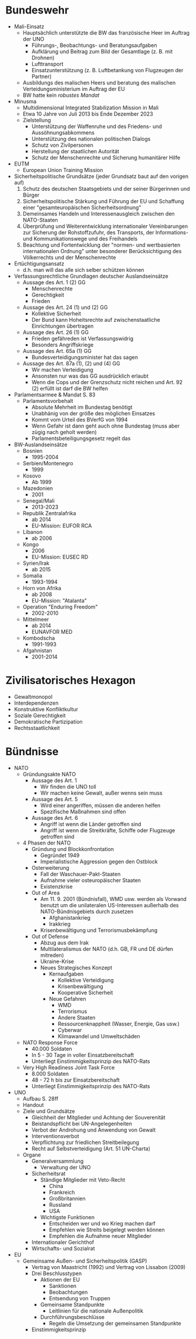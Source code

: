  # Bundeswehr 
+ Mali-Einsatz
	+ Hauptsächlich unterstützte die BW das französische Heer im Auftrag der UNO 
		+ Führungs-, Beobachtungs- und Beratungsaufgaben
		+ Aufklärung und Beitrag zum Bild der Gesamtlage (z. B. mit Drohnen)
		+ Lufttransport
		+ Einsatzunterstützung (z. B. Luftbetankung von Flugzeugen der Partner)
	+ Ausbildungs des malischen Heers und beratung des malischen Verteidungsministerium im Auftrag der EU
	+ BW hatte kein *robustes Mandat* 
+ Minusma
	+ Multidimensional Integrated Stabilization Mission in Mali
	+ Etwa 10 Jahre von Juli 2013 bis Ende Dezember 2023
	+ Zielstellung
		+ Unterstützung der Waffenruhe und des Friedens- und Aussöhnungsabkommens
		+ Unterstützung des nationalen politischen Dialogs
		+ Schutz von Zivilpersonen
		+ Herstellung der staatlichen Autorität
		+ Schutz der Menschenrechte und Sicherung humanitärer Hilfe
+ EUTM
	+ European Union Training Mission
+ Sicherheitspolitische Grundsätze (jeder Grundsatz baut auf den vorigen auf)
	1. Schutz des deutschen Staatsgebiets und der seiner Bürgerinnen und Bürger
	2. Sicherheitspolitische Stärkung und Führung der EU und Schaffung einer "gesamteuropäischen Sicherheitsordnung"
	3. Demeinsames Handeln und Interessenausgleich zwischen den NATO-Staaten
	4. Überprüfung und Weiterentwicklung internationaler Vereinbarungen zur Sicherung der Rohstoffzufuhr, des Transports, der Informations- und Kommunikationswege und des Freihandels
	5. Beachtung und Fortentwicklung der "normen- und wertbasierten internationalen Ordnung" unter besonderer Berücksichtigung des Völkerrechts und der Menschenrechte
+ Ertüchtigungsansatz
	+ d.h. man will das alle sich selber schützen können
+ Verfassungsrechtliche Grundlagen deutscher Auslandseinsätze
	+ Aussage des Art. 1 (2) GG
		+ Menschenrechte
		+ Gerechtigkeit
		+ Frieden
	+ Aussage des Art. 24 (1) und (2) GG
		+ Kollektive Sicherheit
		+ Der Bund kann Hoheitsrechte auf zwischenstaatliche Einrichtungen übertragen
	+ Aussage des Art. 26 (1) GG
		+ Frieden gefähreden ist Verfassungswidrig
		+ Besonders Angriffskriege
	+ Aussage des Art. 65a (1) GG
		+ Bundesverteidigungsminister hat das sagen
	+ Aussage des Art. 87a (1), (2) und (4) GG
		+ Wir machen Verteidigung
		+ Ansonsten nur was das GG ausdrücklich erlaubt
		+ Wenn die Cops und der Grenzschutz nicht reichen und Art. 92 (2) erfüllt ist darf die BW helfen
+ Parlamentsarmee & Mandat S. 83
	+ Parlamentsvorbehalt
		+ Absolute Mehrheit im Bundestag benötigt
		+ Unabhänig von der größe des möglichen Einsatzes 
		+ Kommt vom Urteil des BVerfG von 1994
		+ Wenn Gefahr ist dann geht auch ohne Bundestag (muss aber zügig nach geholt werden)
		+ Parlamentsbeteiligungsgesetz regelt das
+ BW-Auslandseinsätze
	+ Bosnien
		+ 1995-2004
	+ Serbien/Montenegro
		+ 1999
	+ Kosovo
		+ Ab 1999
	+ Mazedonien
		+ 2001
	+ Senegal/Mali
		+ 2013-2023
	+ Republik Zentralafrika
		+ ab 2014
		+ EU-Mission: EUFOR RCA
	+ Libanon
		+ ab 2006
	+ Kongo
		+ 2006
		+ EU-Mission: EUSEC RD
	+ Syrien/Irak
		+ ab 2015
	+ Somalia
		+ 1993-1994
	+ Horn von Afrika
		+ ab 2008
		+ EU-Mission: "Atalanta"
	+ Operation "Enduring Freedom"
		+ 2002-2010
	+ Mittelmeer
		+ ab 2014
		+ EUNAVFOR MED
	+ Kombodscha
		+ 1991-1993
	+ Afgahnistan
		+ 2001-2014
# Zivilisatorisches Hexagon
+ Gewaltmonopol
+ Interdependenzen
+ Konstruktive Konfliktkultur
+ Soziale Gerechtigkeit
+ Demokratische Partizipation
+ Rechtsstaatlichkeit
# Bündnisse
+ NATO
	+ Gründungsakte NATO
		+ Aussage des Art. 1
			+ Wir finden die UNO toll
			+ Wir machen keine Gewalt, außer wenns sein muss
		+ Aussage des Art. 5
			+ Wird einer angeriffen, müssen die anderen helfen
			+ Spezifische Maßnahmen sind offen
		+ Aussage des Art. 6
			+ Angriff ist wenn die Länder getroffen sind
			+ Angriff ist wenn die Streitkräfte, Schiffe oder Flugzeuge getroffen sind
	+ 4 Phasen der NATO
		+ Gründung und Blockkonfrontation
			+ Gegründet 1949
			+ Imperialistische Aggression gegen den Ostblock
		+ Osterweiterung
			+ Fall der Waschauer-Pakt-Staaten
			+ Aufnahme vieler osteuropäischer Staaten
			+ Existenzkrise
		+ Out of Area
			+ Am 11. 9. 2001 (Bündnisfall), WMD usw. werden als Vorwand benutzt um die unilateralen US-Interessen außerhalb des NATO-Bündnisgebiets durch zusetzen
				+ Afghanistankrieg
				+ Irakkrieg
			+ Krisenbewältigung und Terrorismusbekämpfung
		+ Out of Defense
			+ Abzug aus dem Irak
			+ Multilateralismus der NATO (d.h. GB, FR und DE dürfen mitreden)
			+ Ukraine-Krise
			+ Neues Strategisches Konzept
				+ Kernaufgaben
					+ Kollektive Verteidigung
					+ Krisenbewältigung
					+ Kooperative Sicherheit
				+ Neue Gefahren
					+ WMD
					+ Terrorismus
					+ Andere Staaten
					+ Ressourcenknappheit (Wasser, Energie, Gas usw.)
					+ Cyberwar
					+ Klimawandel und Umweltschäden
	+ NATO Response Force
		+ 40.000 Soldaten 
		+ In 5 - 30 Tage in voller Einsatzbereitschaft
		+ Unterliegt Einstimmigkeitsprinzip des NATO-Rats
	+ Very High Readiness Joint Task Force
		+ 8.000 Soldaten
		+ 48 - 72 h bis zur Einsatzbereitschaft
		+ Unterliegt Einstimmigkeitsprinzip des NATO-Rats 
+ UNO
	+ Aufbau S. 28ff 
	+ Handout
	+ Ziele und Grundsätze
		+ Gleichheit der Mitglieder und Achtung der Souverenität
		+ Beistandspflicht bei UN-Angelegenheiten
		+ Verbot der Androhung und Anwendung von Gewalt
		+ Interventionsverbot
		+ Verpflichtung zur friedlichen Streitbeilegung
		+ Recht auf Selbstverteidigung (Art. 51 UN-Charta)
	+ Organe
		+ Generalversammlung
			+ Verwaltung der UNO
		+ Sicherheitsrat
			+ Ständige Mitglieder mit Veto-Recht
				+ China
				+ Frankreich
				+ Großbritannien
				+ Russland
				+ USA
			+ Wichtigste Funktionen
				+ Entscheiden wer und wo Krieg machen darf
				+ Empfehlen wie Streits beigelegt werden können
				+ Empfehlen die Aufnahme neuer Mitglieder
		+ Internationaler Gerichthof
		+ Wirtschafts- und Sozialrat
+ EU
	+ Gemeinsame Außen- und Sicherheitspolitik (GASP)
		+ Vertrag von Maastricht (1992) und Vertrag von Lissabon (2009)
		+ Drei Beschlusstypen
			+ Aktionen der EU
				+ Sanktionen
				+ Beobachtungen
				+ Entsendung von Truppen
			+ Gemeinsame Standpunkte
				+ Leitlinien für die nationale Außenpolitik
			+ Durchführungsbeschlüsse
				+ Regeln die Umsetzung der gemeinsamen Standpunkte
		+ Einstimmigkeitsprinzip
